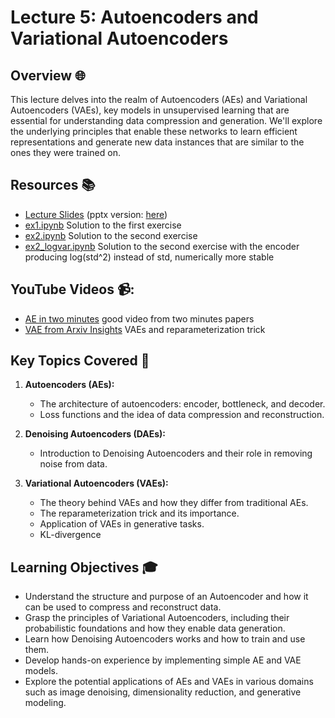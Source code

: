 # Lecture 5: Autoencoders and Variational Autoencoders

## Overview 🌐

This lecture delves into the realm of Autoencoders (AEs) and Variational Autoencoders (VAEs), key models in unsupervised learning that are essential for understanding data compression and generation. We'll explore the underlying principles that enable these networks to learn efficient representations and generate new data instances that are similar to the ones they were trained on.

## Resources 📚

- [Lecture Slides](./ae.pdf) (pptx version: [here](./ae.pptx))
- [ex1.ipynb](./ex1.ipynb) Solution to the first exercise
- [ex2.ipynb](./ex2.ipynb) Solution to the second exercise
- [ex2_logvar.ipynb](./ex2_logvar.ipynb) Solution to the second exercise with the encoder producing log(std^2) instead of std, numerically more stable


## YouTube Videos 📹:

- [AE in two minutes](https://www.youtube.com/watch?v=Rdpbnd0pCiI) good video from two minutes papers
- [VAE from Arxiv Insights](https://www.youtube.com/watch?v=9zKuYvjFFS8) VAEs and reparameterization trick

## Key Topics Covered 🧠

1. **Autoencoders (AEs):**
   - The architecture of autoencoders: encoder, bottleneck, and decoder.
   - Loss functions and the idea of data compression and reconstruction.

2. **Denoising Autoencoders (DAEs):**
   - Introduction to Denoising Autoencoders and their role in removing noise from data.

3. **Variational Autoencoders (VAEs):**
   - The theory behind VAEs and how they differ from traditional AEs.
   - The reparameterization trick and its importance.
   - Application of VAEs in generative tasks.
   - KL-divergence

## Learning Objectives 🎓

- Understand the structure and purpose of an Autoencoder and how it can be used to compress and reconstruct data.
- Grasp the principles of Variational Autoencoders, including their probabilistic foundations and how they enable data generation.
- Learn how Denoising Autoencoders works and how to train and use them.
- Develop hands-on experience by implementing simple AE and VAE models.
- Explore the potential applications of AEs and VAEs in various domains such as image denoising, dimensionality reduction, and generative modeling.

